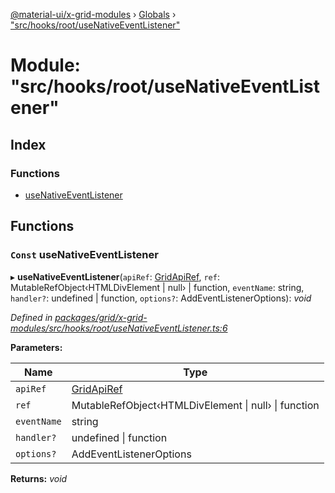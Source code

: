 [@material-ui/x-grid-modules](../README.md) › [Globals](../globals.md) › ["src/hooks/root/useNativeEventListener"](_src_hooks_root_usenativeeventlistener_.md)

# Module: "src/hooks/root/useNativeEventListener"

## Index

### Functions

* [useNativeEventListener](_src_hooks_root_usenativeeventlistener_.md#const-usenativeeventlistener)

## Functions

### `Const` useNativeEventListener

▸ **useNativeEventListener**(`apiRef`: [GridApiRef](_src_models_gridapiref_.md#gridapiref), `ref`: MutableRefObject‹HTMLDivElement | null› | function, `eventName`: string, `handler?`: undefined | function, `options?`: AddEventListenerOptions): *void*

*Defined in [packages/grid/x-grid-modules/src/hooks/root/useNativeEventListener.ts:6](https://github.com/mui-org/material-ui-x/blob/02342a6/packages/grid/x-grid-modules/src/hooks/root/useNativeEventListener.ts#L6)*

**Parameters:**

Name | Type |
------ | ------ |
`apiRef` | [GridApiRef](_src_models_gridapiref_.md#gridapiref) |
`ref` | MutableRefObject‹HTMLDivElement &#124; null› &#124; function |
`eventName` | string |
`handler?` | undefined &#124; function |
`options?` | AddEventListenerOptions |

**Returns:** *void*
